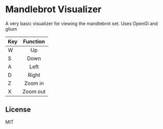 # Mandlebrot Visualizer

A very basic visualizer for viewing the mandlebrot set. Uses OpenGl and glium

| Key | Function |
|:---|:---:|
| W | Up |
| S | Down |
| A | Left |
| D | Right |
| Z | Zoom in |
| X | Zoom out |

## License
MIT

